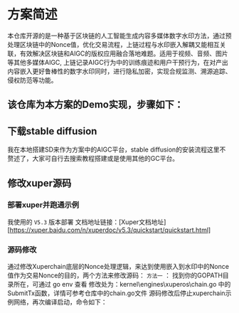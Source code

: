 # 方案简述
本仓库开源的是一种基于区块链的人工智能生成内容多媒体数字水印方法，通过预处理区块链中的Nonce值，优化交易流程，上链过程与水印嵌入解耦又能相互关联，有效解决区块链和AIGC的版权应用融合落地难题。适用于视频、音频、图片等其他多媒体AIGC, 上链记录AIGC行为中的训练痕迹和用户干预行为，在对产出内容嵌入更好鲁棒性的数字水印同时，进行隐私加密，实现合规监测、溯源追踪、侵权防范等功能。

## 该仓库为本方案的Demo实现，步骤如下：
## 下载stable diffusion
我在本地搭建SD来作为方案中的AIGC平台，stable diffusion的安装流程这里不赘述了，大家可自行去搜索教程搭建或是使用其他的GC平台。

## 修改xuper源码
### 部署xuper并跑通示例
我使用的 `V5.3` 版本部署
文档地址链接：[Xuper文档地址][https://xuper.baidu.com/n/xuperdoc/v5.3/quickstart/quickstart.html]

### 源码修改
通过修改Xuperchain底层的Nonce处理逻辑，来达到使用嵌入到水印中的Nonce值作为交易Nonce的目的，两个方法来修改源码：
`方法一` ：
找到你的GOPATH目录所在，可通过 go env 查看
修改处为：kernel\engines\xuperos\chain.go 中的 SubmitTx函数，详情可参考仓库中的chain.go文件
源码修改后停止xuperchain示例网络，再次编译启动，命令如下：



